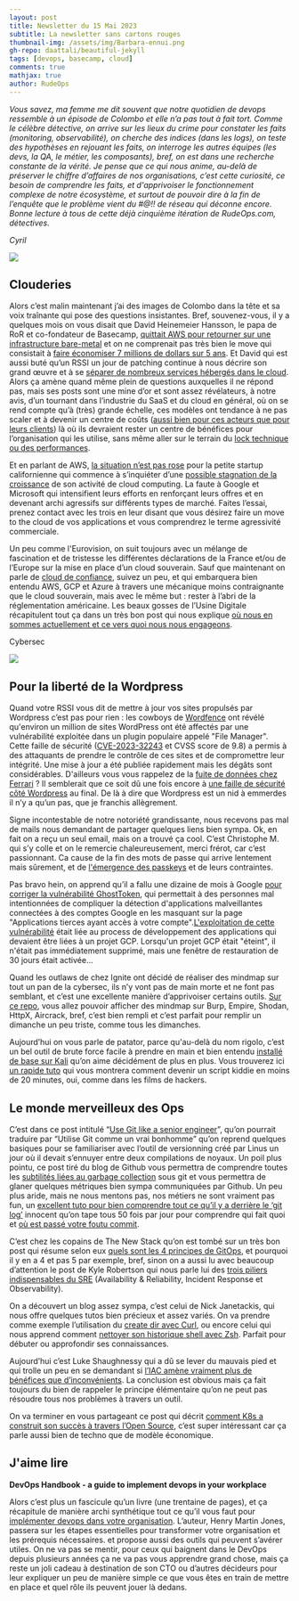```yaml
---
layout: post
title: Newsletter du 15 Mai 2023
subtitle: La newsletter sans cartons rouges
thumbnail-img: /assets/img/Barbara-ennui.png
gh-repo: daattali/beautiful-jekyll
tags: [devops, basecamp, cloud]
comments: true
mathjax: true
author: RudeOps
---
```



_Vous savez, ma femme me dit souvent que notre quotidien de devops ressemble à un épisode de Colombo et elle n’a pas tout à fait tort. Comme le célèbre détective, on arrive sur les lieux du crime pour constater les faits (monitoring, observabilité), on cherche des indices (dans les logs), on teste des hypothèses en rejouant les faits, on interroge les autres équipes (les devs, la QA, le métier, les composants), bref, on est dans une recherche constante de la vérité. Je pense que ce qui nous anime, au-delà de préserver le chiffre d’affaires de nos organisations, c’est cette curiosité, ce besoin de comprendre les faits, et d'apprivoiser le fonctionnement complexe de notre écosystème, et surtout de pouvoir dire à la fin de l’enquête que le problème vient du #@!! de réseau qui déconne encore. Bonne lecture à tous de cette déjà cinquième itération de RudeOps.com, détectives._

_Cyril_  

![](https://storage.mlcdn.com/account_image/325165/5yMQRR50LqnwZLDwvcCWlDcWKA5iyE1qK2R4CNUw.png)

## Clouderies

Alors c’est malin maintenant j’ai des images de Colombo dans la tête et sa voix traînante qui pose des questions insistantes. Bref, souvenez-vous, il y a quelques mois on vous disait que David Heinemeier Hansson, le papa de RoR et co-fondateur de Basecamp,  [quittait AWS pour retourner sur une infrastructure bare-metal](https://world.hey.com/dhh/why-we-re-leaving-the-cloud-654b47e0)  et on ne comprenait pas très bien le move qui consistait à  [faire économiser 7 millions de dollars sur 5 ans](https://dev.37signals.com/our-cloud-spend-in-2022/). Et David qui est aussi buté qu’un RSSI un jour de patching continue à nous décrire son grand œuvre et à se  [séparer de nombreux services hébergés dans le cloud](https://world.hey.com/dhh/it-s-not-just-cloud-costs-that-are-out-of-control-efcd098c). Alors ça amène quand même plein de questions auxquelles il ne répond pas, mais ses posts sont une mine d’or et sont assez révélateurs, à notre avis, d’un tournant dans l’industrie du SaaS et du cloud en général, où on se rend compte qu’à (très) grande échelle, ces modèles ont tendance à ne pas scaler et à devenir un centre de coûts ([aussi bien pour ces acteurs que pour leurs clients](https://www.bloomberg.com/news/articles/2023-04-26/amazon-starts-round-of-layoffs-in-aws-cloud-services-division?leadSource=uverify%20wall)) là où ils devraient rester un centre de bénéfices pour l’organisation qui les utilise, sans même aller sur le terrain du  [lock technique ou des performances](https://ubuntu.com/blog/cloud-repatriation-reasons).

Et en parlant de AWS,  [la situation n’est pas rose](https://www.nextplatform.com/2023/04/28/of-course-aws-revenues-are-slowing-and-profits-are-pinched/)  pour la petite startup californienne qui commence à s’inquiéter d’une  [possible stagnation de la croissance](https://www.digitalcommerce360.com/article/amazon-sales/)  de son activité de cloud computing. La faute à Google et Microsoft qui intensifient leurs efforts en renforçant leurs offres et en devenant archi agressifs sur différents types de marché. Faites l’essai, prenez contact avec les trois en leur disant que vous désirez faire un move to the cloud de vos applications et vous comprendrez le terme agressivité commerciale.

Un peu comme l'Eurovision, on suit toujours avec un mélange de fascination et de tristesse les différentes déclarations de la France et/ou de l’Europe sur la mise en place d’un cloud souverain. Sauf que maintenant on parle de  [cloud de confiance](https://www.ssi.gouv.fr/actualite/cloud-de-confiance-nouveau-dispositif-daccompagnement-vers-lobtention-du-visa-de-securite-secnumcloud-a-destination-de-nos-startups-et-pme/), suivez un peu, et qui embarquera bien entendu AWS, GCP et Azure à travers une mécanique moins contraignante que le cloud souverain, mais avec le même but : rester à l’abri de la réglementation américaine. Les beaux gosses de l’Usine Digitale récapitulent tout ça dans un très bon post qui nous explique  [où nous en sommes actuellement et ce vers quoi nous nous engageons](https://www.usine-digitale.fr/article/comme-la-france-l-europe-veut-lancer-un-label-cloud-de-confiance.N2131016).  

Cybersec

![](https://storage.mlcdn.com/account_image/325165/39oaTLQw7yXMJGCoYdjd68B2otwGKi0Exz4or3Uh.png)

## Pour la liberté de la Wordpress

Quand votre RSSI vous dit de mettre à jour vos sites propulsés par Wordpress c’est pas pour rien : les cowboys de  [Wordfence](https://www.wordfence.com/) ont révélé qu'environ un million de sites WordPress ont été affectés par une vulnérabilité exploitée dans un plugin populaire appelé "File Manager". Cette faille de sécurité ([CVE-2023-32243](https://nvd.nist.gov/vuln/detail/CVE-2023-32243)  et CVSS score de 9.8) a permis à des attaquants de prendre le contrôle de ces sites et de compromettre leur intégrité. Une mise à jour a été publiée rapidement mais les dégâts sont considérables. D'ailleurs vous vous rappelez de la  [fuite de données chez Ferrari](https://medium.com/@rudeops/newsletter-rudeops-du-31-03-2023-ec1684fa77b2)  ? Il semblerait que ce soit dû une fois encore à  [une faille de sécurité côté Wordpress](https://www.char49.com/articles/we-dont-have-a-ferrari-but-we-had-their-database-credentials)  au final. De là à dire que Wordpress est un nid à emmerdes il n’y a qu’un pas, que je franchis allègrement.

Signe incontestable de notre notoriété grandissante, nous recevons pas mal de mails nous demandant de partager quelques liens bien sympa. Ok, en fait on a reçu un seul email, mais on a trouvé ça cool. C’est Christophe M. qui s’y colle et on le remercie chaleureusement, merci frérot, car c’est passionnant. Ca cause de la fin des mots de passe qui arrive lentement mais sûrement, et de  [l'émergence des passkeys](https://lapcatsoftware.com/articles/2023/5/1.html)  et de leurs contraintes.

Pas bravo hein, on apprend qu’il a fallu une dizaine de mois à Google  [pour corriger la vulnérabilité GhostToken](https://www.bleepingcomputer.com/news/security/ghosttoken-gcp-flaw-let-attackers-backdoor-google-accounts/), qui permettait à des personnes mal intentionnées de compliquer la détection d'applications malveillantes connectées à des comptes Google en les masquant sur la page "Applications tierces ayant accès à votre compte".[L'exploitation de cette vulnérabilité](https://www.darkreading.com/remote-workforce/-ghosttoken-opens-google-accounts-to-permanent-infection)  était liée au process de développement des applications qui devaient être liées à un projet GCP. Lorsqu'un projet GCP était "éteint", il n'était pas immédiatement supprimé, mais une fenêtre de restauration de 30 jours était activée…

Quand les outlaws de chez Ignite ont décidé de réaliser des mindmap sur tout un pan de la cybersec, ils n’y vont pas de main morte et ne font pas semblant, et c’est une excellente manière d’apprivoiser certains outils.  [Sur ce repo](https://github.com/Ignitetechnologies/Mindmap), vous allez pouvoir afficher des mindmap sur Burp, Empire, Shodan, HttpX, Aircrack, bref, c’est bien rempli et c’est parfait pour remplir un dimanche un peu triste, comme tous les dimanches.

Aujourd’hui on vous parle de patator, parce qu'au-delà du nom rigolo, c’est un bel outil de brute force facile à prendre en main et bien entendu  [installé de base sur Kali](https://www.kali.org/tools/patator/)  qu’on aime décidément de plus en plus. Vous trouverez ici  [un rapide tuto](https://secnhack.in/patator-a-brute-forcing-tool/)  qui vous montrera comment devenir un script kiddie en moins de 20 minutes, oui, comme dans les films de hackers.

## Le monde merveilleux des Ops

C’est dans ce post intitulé “[Use Git like a senior engineer](https://levelup.gitconnected.com/use-git-like-a-senior-engineer-ef6d741c898e)”, qu’on pourrait traduire par “Utilise Git comme un vrai bonhomme” qu’on reprend quelques basiques pour se familiariser avec l’outil de versionning créé par Linus un jour où il devait s’ennuyer entre deux compilations de noyaux. Un poil plus pointu, ce post tiré du blog de Github vous permettra de comprendre toutes les  [subtilités liées au garbage collection](https://github.blog/2022-09-13-scaling-gits-garbage-collection/)  sous git et vous permettra de glaner quelques métriques bien sympa communiquées par Github. Un peu plus aride, mais ne nous mentons pas, nos métiers ne sont vraiment pas fun, un  [excellent tuto pour bien comprendre tout ce qu’il y a derrière le ‘git log’](https://initialcommit.com/blog/git-log)  innocent qu’on tape tous 50 fois par jour pour comprendre qui fait quoi et  [où est passé votre foutu commit](https://ohshitgit.com/fr).

C’est chez les copains de The New Stack qu’on est tombé sur un très bon post qui résume selon eux  [quels sont les 4 principes de GitOps](https://thenewstack.io/4-core-principles-of-gitops/), et pourquoi il y en a 4 et pas 5 par exemple, bref, sinon on a aussi lu avec beaucoup d’attention le post de Kyle Robertson qui nous parle lui des  [trois piliers indispensables du SRE](https://medium.com/@jsakyle/the-foundational-pillars-of-site-reliability-engineering-d2249b192538)  (Availability & Reliability, Incident Response et Observability).

On a découvert un blog assez sympa, c’est celui de Nick Janetackis, qui nous offre quelques tutos bien précieux et assez variés. On va prendre comme exemple l’utilisation du  [create dir avec Curl](https://nickjanetakis.com/blog/create-parent-directories-with-curl-using-the-create-dirs-flag), ou encore celui qui nous apprend comment  [nettoyer son historique shell avec Zsh](https://nickjanetakis.com/blog/clearing-and-restoring-your-current-and-saved-shell-history-with-zsh). Parfait pour débuter ou approfondir ses connaissances.

Aujourd’hui c’est Luke Shaughnessy qui a dû se lever du mauvais pied et qui trolle un peu en se demandant si  [l’IAC amène vraiment plus de bénéfices que d’inconvénients](https://lukeshaughnessy.medium.com/infrastructure-as-code-is-not-the-answer-cfaf4882dcba). La conclusion est obvious mais ça fait toujours du bien de rappeler le principe élémentaire qu’on ne peut pas résoudre tous nos problèmes à travers un outil.

On va terminer en vous partageant ce post qui décrit  [comment K8s a construit son succès à travers l’Open Source](https://devinterrupted.substack.com/p/how-open-source-enabled-kubernetes), c’est super intéressant car ça parle aussi bien de techno que de modèle économique.  

## J'aime lire


**DevOps Handbook - a guide to implement devops in your workplace**

Alors c’est plus un fascicule qu’un livre (une trentaine de pages), et ça récapitule de manière archi synthétique tout ce qu’il vous faut pour  [implémenter devops dans votre organisation](https://www.amazon.fr/DevOps-Handbook-Guide-Implementing-Workplace/dp/B07KFRGJ5R). L’auteur, Henry Martin Jones, passera sur les étapes essentielles pour transformer votre organisation et les prérequis nécessaires. et propose aussi des outils qui peuvent s’avérer utiles. On ne va pas se mentir, pour ceux qui baignent dans le DevOps depuis plusieurs années ça ne va pas vous apprendre grand chose, mais ça reste un joli cadeau à destination de son CTO ou d’autres décideurs pour leur expliquer un peu de manière simple ce que vous êtes en train de mettre en place et quel rôle ils peuvent jouer là dedans.